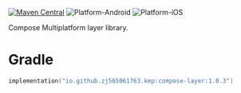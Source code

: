 [![Maven Central](https://img.shields.io/maven-central/v/io.github.zj565061763.kmp/compose-layer)](https://central.sonatype.com/search?q=g:io.github.zj565061763.kmp+compose-layer)
![Platform-Android](https://img.shields.io/badge/Platform-Android-brightgreen)
![Platform-iOS](https://img.shields.io/badge/Platform-iOS-brightgreen)

Compose Multiplatform layer library.

# Gradle

```kotlin
implementation("io.github.zj565061763.kmp:compose-layer:1.0.3")
```